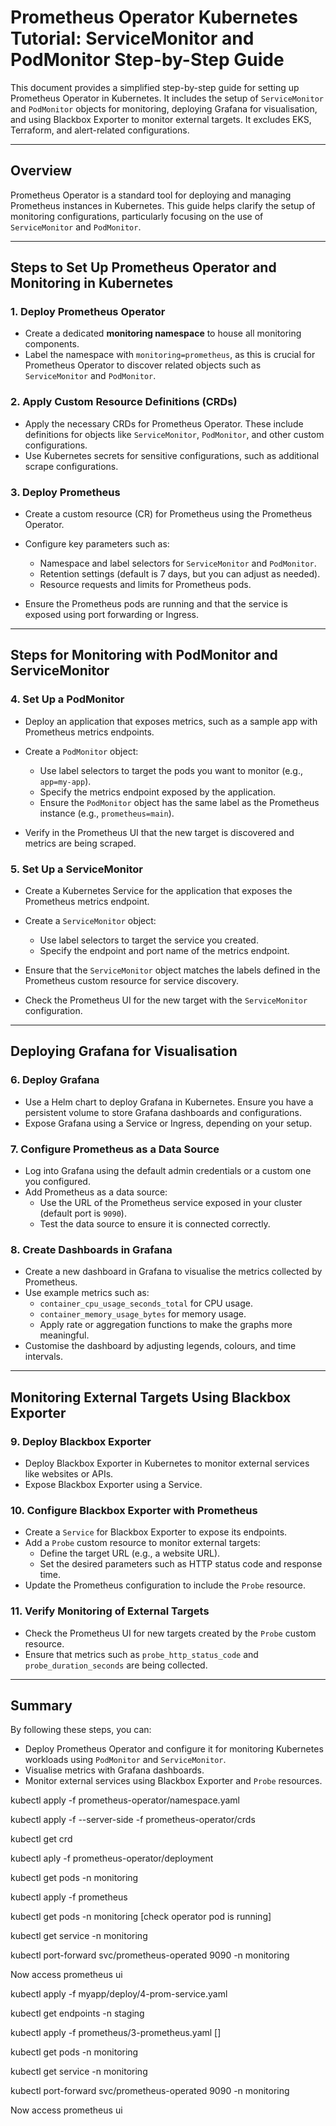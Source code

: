 # Prometheus Operator Kubernetes Tutorial: ServiceMonitor and PodMonitor Step-by-Step Guide

This document provides a simplified step-by-step guide for setting up Prometheus Operator in Kubernetes. It includes the setup of `ServiceMonitor` and `PodMonitor` objects for monitoring, deploying Grafana for visualisation, and using Blackbox Exporter to monitor external targets. It excludes EKS, Terraform, and alert-related configurations.

---

## Overview

Prometheus Operator is a standard tool for deploying and managing Prometheus instances in Kubernetes. This guide helps clarify the setup of monitoring configurations, particularly focusing on the use of `ServiceMonitor` and `PodMonitor`.

---

## Steps to Set Up Prometheus Operator and Monitoring in Kubernetes

### 1. **Deploy Prometheus Operator**
   - Create a dedicated **monitoring namespace** to house all monitoring components.
   - Label the namespace with `monitoring=prometheus`, as this is crucial for Prometheus Operator to discover related objects such as `ServiceMonitor` and `PodMonitor`.

### 2. **Apply Custom Resource Definitions (CRDs)**
   - Apply the necessary CRDs for Prometheus Operator. These include definitions for objects like `ServiceMonitor`, `PodMonitor`, and other custom configurations.
   - Use Kubernetes secrets for sensitive configurations, such as additional scrape configurations.

### 3. **Deploy Prometheus**
   - Create a custom resource (CR) for Prometheus using the Prometheus Operator.
   - Configure key parameters such as:
     - Namespace and label selectors for `ServiceMonitor` and `PodMonitor`.
     - Retention settings (default is 7 days, but you can adjust as needed).
     - Resource requests and limits for Prometheus pods.

   - Ensure the Prometheus pods are running and that the service is exposed using port forwarding or Ingress.

---

## Steps for Monitoring with PodMonitor and ServiceMonitor

### 4. **Set Up a PodMonitor**
   - Deploy an application that exposes metrics, such as a sample app with Prometheus metrics endpoints.
   - Create a `PodMonitor` object:
     - Use label selectors to target the pods you want to monitor (e.g., `app=my-app`).
     - Specify the metrics endpoint exposed by the application.
     - Ensure the `PodMonitor` object has the same label as the Prometheus instance (e.g., `prometheus=main`).

   - Verify in the Prometheus UI that the new target is discovered and metrics are being scraped.

### 5. **Set Up a ServiceMonitor**
   - Create a Kubernetes Service for the application that exposes the Prometheus metrics endpoint.
   - Create a `ServiceMonitor` object:
     - Use label selectors to target the service you created.
     - Specify the endpoint and port name of the metrics endpoint.

   - Ensure that the `ServiceMonitor` object matches the labels defined in the Prometheus custom resource for service discovery.

   - Check the Prometheus UI for the new target with the `ServiceMonitor` configuration.

---

## Deploying Grafana for Visualisation

### 6. **Deploy Grafana**
   - Use a Helm chart to deploy Grafana in Kubernetes. Ensure you have a persistent volume to store Grafana dashboards and configurations.
   - Expose Grafana using a Service or Ingress, depending on your setup.

### 7. **Configure Prometheus as a Data Source**
   - Log into Grafana using the default admin credentials or a custom one you configured.
   - Add Prometheus as a data source:
     - Use the URL of the Prometheus service exposed in your cluster (default port is `9090`).
     - Test the data source to ensure it is connected correctly.

### 8. **Create Dashboards in Grafana**
   - Create a new dashboard in Grafana to visualise the metrics collected by Prometheus.
   - Use example metrics such as:
     - `container_cpu_usage_seconds_total` for CPU usage.
     - `container_memory_usage_bytes` for memory usage.
     - Apply rate or aggregation functions to make the graphs more meaningful.
   - Customise the dashboard by adjusting legends, colours, and time intervals.

---

## Monitoring External Targets Using Blackbox Exporter

### 9. **Deploy Blackbox Exporter**
   - Deploy Blackbox Exporter in Kubernetes to monitor external services like websites or APIs.
   - Expose Blackbox Exporter using a Service.

### 10. **Configure Blackbox Exporter with Prometheus**
   - Create a `Service` for Blackbox Exporter to expose its endpoints.
   - Add a `Probe` custom resource to monitor external targets:
     - Define the target URL (e.g., a website URL).
     - Set the desired parameters such as HTTP status code and response time.
   - Update the Prometheus configuration to include the `Probe` resource.

### 11. **Verify Monitoring of External Targets**
   - Check the Prometheus UI for new targets created by the `Probe` custom resource.
   - Ensure that metrics such as `probe_http_status_code` and `probe_duration_seconds` are being collected.

---

## Summary
By following these steps, you can:
- Deploy Prometheus Operator and configure it for monitoring Kubernetes workloads using `PodMonitor` and `ServiceMonitor`.
- Visualise metrics with Grafana dashboards.
- Monitor external services using Blackbox Exporter and `Probe` resources.
















kubectl apply -f prometheus-operator/namespace.yaml


kubectl apply -f --server-side -f prometheus-operator/crds

kubectl get crd

kubectl aply -f prometheus-operator/deployment


kubectl get pods -n monitoring

kubectl apply -f prometheus

kubectl get pods -n monitoring  [check operator pod is running]

kubectl get service -n monitoring

kubectl port-forward  svc/prometheus-operated 9090 -n monitoring

Now access prometheus ui

kubectl apply -f myapp/deploy/4-prom-service.yaml

kubectl get endpoints -n staging


kubectl apply -f prometheus/3-prometheus.yaml  []

kubectl get pods -n monitoring

kubectl get service -n monitoring

kubectl port-forward  svc/prometheus-operated 9090 -n monitoring

Now access prometheus ui

 

